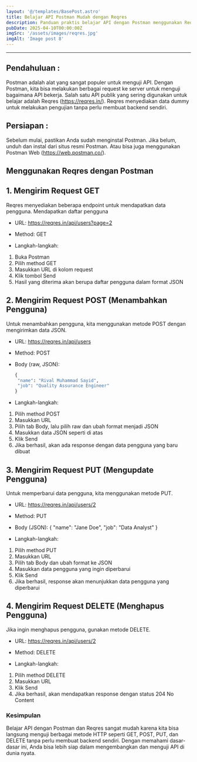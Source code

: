 ```yaml
---
layout: '@/templates/BasePost.astro'
title: Belajar API Postman Mudah dengan Reqres
description: Panduan praktis belajar API dengan Postman menggunakan Reqres. Pelajari cara mengirim GET, POST, PUT, dan DELETE request dengan mudah tanpa perlu backend! 🚀
pubDate: 2025-04-10T00:00:00Z
imgSrc: '/assets/images/reqres.jpg'
imgAlt: 'Image post 8'
---
```


---

## Pendahuluan : 

Postman adalah alat yang sangat populer untuk menguji API. Dengan Postman, kita bisa melakukan berbagai request ke server untuk menguji bagaimana API bekerja. Salah satu API publik yang sering digunakan untuk belajar adalah Reqres (https://reqres.in/). Reqres menyediakan data dummy untuk melakukan pengujian tanpa perlu membuat backend sendiri.


## Persiapan :

Sebelum mulai, pastikan Anda sudah menginstal Postman. Jika belum, unduh dan instal dari situs resmi Postman. Atau bisa juga menggunakan Postman Web (https://web.postman.co/).

## Menggunakan Reqres dengan Postman

## 1. Mengirim Request GET

Reqres menyediakan beberapa endpoint untuk mendapatkan data pengguna.
Mendapatkan daftar pengguna

- URL: https://reqres.in/api/users?page=2
- Method: GET

- Langkah-langkah:
 1. Buka Postman
 2. Pilih method GET
 3. Masukkan URL di kolom request
 4. Klik tombol Send
 5. Hasil yang diterima akan berupa daftar pengguna dalam format JSON

## 2. Mengirim Request POST (Menambahkan Pengguna)

Untuk menambahkan pengguna, kita menggunakan metode POST dengan mengirimkan data JSON.

- URL: https://reqres.in/api/users
- Method: POST
- Body (raw, JSON):

  ```python
  {
   "name": "Rival Muhammad Sayid",
   "job": "Quality Assurance Engineer"
  }
  ```

- Langkah-langkah:
1. Pilih method POST
2. Masukkan URL
3. Pilih tab Body, lalu pilih raw dan ubah format menjadi JSON
4. Masukkan data JSON seperti di atas
5. Klik Send
6. Jika berhasil, akan ada response dengan data pengguna yang baru dibuat

## 3. Mengirim Request PUT (Mengupdate Pengguna)

Untuk memperbarui data pengguna, kita menggunakan metode PUT.

- URL: https://reqres.in/api/users/2
- Method: PUT
- Body (JSON):
{
  "name": "Jane Doe",
  "job": "Data Analyst"
}

- Langkah-langkah:
1. Pilih method PUT
2. Masukkan URL
3. Pilih tab Body dan ubah format ke JSON
4. Masukkan data pengguna yang ingin diperbarui
5. Klik Send
6. Jika berhasil, response akan menunjukkan data pengguna yang diperbarui

## 4. Mengirim Request DELETE (Menghapus Pengguna)

Jika ingin menghapus pengguna, gunakan metode DELETE.

- URL: https://reqres.in/api/users/2
- Method: DELETE

- Langkah-langkah:
1. Pilih method DELETE
2. Masukkan URL
3. Klik Send
4. Jika berhasil, akan mendapatkan response dengan status 204 No Content

### Kesimpulan

Belajar API dengan Postman dan Reqres sangat mudah karena kita bisa langsung menguji berbagai metode HTTP seperti GET, POST, PUT, dan DELETE tanpa perlu membuat backend sendiri. Dengan memahami dasar-dasar ini, Anda bisa lebih siap dalam mengembangkan dan menguji API di dunia nyata.

